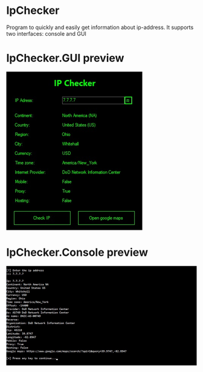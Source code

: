 # IpChecker
Program to quickly and easily get information about ip-address.
It supports two interfaces: console and GUI

# IpChecker.GUI preview
<p>
  <img src="Images/GUI.jpg">
</p>

# IpChecker.Console preview
<p>
  <img src="Images/Console.jpg">
</p>
